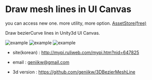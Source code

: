 # Draw mesh lines in UI Canvas

you can access new one. more utility, more option.
[AssetStore(free)](https://www.assetstore.unity3d.com/kr/#!/content/102377)

Draw bezierCurve lines in Unity3d UI Canvas.

![example](logoExample.gif)
![example](logoLaserShader.gif)
![example](polygon.png)

- site(korean) : http://mypi.ruliweb.com/mypi.htm?nid=647825
- email : geniikw@gmail.com

- 3d version : https://github.com/geniikw/3DBezierMeshLine

